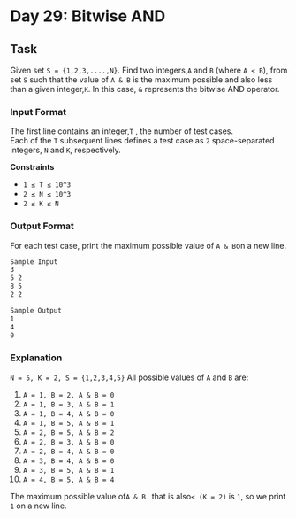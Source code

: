 # Day 29: Bitwise AND

## Task
Given set `S = {1,2,3,....,N}`. Find two integers,`A` and `B` (where `A < B`), from set `S` such that the value of `A & B` is the maximum possible and also less than
a given integer,`K`. In this case, `&` represents the bitwise AND operator.

### Input Format

The first line contains an integer,`T` , the number of test cases. <br>
Each of the `T` subsequent lines defines a test case as `2` space-separated integers, `N` and `K`, respectively.

**Constraints**
- `1 ≤ T ≤ 10^3`
- `2 ≤ N ≤ 10^3`
- `2 ≤ K ≤ N`

### Output Format

For each test case, print the maximum possible value of `A & B`on a new line.

```markdown
Sample Input 
3
5 2
8 5
2 2

Sample Output 
1 
4 
0
```
### Explanation
`N = 5, K = 2, S = {1,2,3,4,5}`
All possible values of `A` and `B` are:
1. `A = 1, B = 2, A & B = 0`
1. `A = 1, B = 3, A & B = 1`
1. `A = 1, B = 4, A & B = 0`
1. `A = 1, B = 5, A & B = 1`
1. `A = 2, B = 5, A & B = 2`
1. `A = 2, B = 3, A & B = 0`
1. `A = 2, B = 4, A & B = 0`
1. `A = 3, B = 4, A & B = 0`
1. `A = 3, B = 5, A & B = 1`
1. `A = 4, B = 5, A & B = 4`
   
The maximum possible value of`A & B ` that is also`< (K = 2)` is `1`, so we print `1` on a new line.
